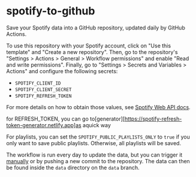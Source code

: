 # spotify-to-github

Save your Spotify data into a GitHub repository, updated daily by GitHub
Actions.

To use this repository with your Spotify account, click on "Use this template"
and "Create a new repository". Then, go to the repository's "Settings >
Actions > General > Workflow permissions" and enable "Read and write
permissions". Finally, go to "Settings > Secrets and Variables > Actions" and
configure the following secrets:

- `SPOTIFY_CLIENT_ID`
- `SPOTIFY_CLIENT_SECRET`
- `SPOTIFY_REFRESH_TOKEN`

For more details on how to obtain those values, see
[Spotify Web API docs][spotify-api].

for REFRESH_TOKEN, you can go to[generator][https://spotify-refresh-token-generator.netlify.app]as aquick way

For playlists, you can set the `SPOTIFY_PUBLIC_PLAYLISTS_ONLY` to `true` if you
only want to save public playlists. Otherwise, all playlists will be saved.

The workflow is run every day to update the data, but you can trigger it
[manually][manual-workflow] or by pushing a new commit to the repository. The
data can then be found inside the `data` directory on the `data` branch.

[spotify-api]: https://developer.spotify.com/documentation/web-api/
[manual-workflow]: https://docs.github.com/en/actions/managing-workflow-runs/manually-running-a-workflow
